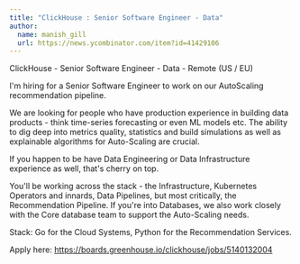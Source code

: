 ```yaml
---
title: "ClickHouse : Senior Software Engineer - Data"
author:
  name: manish_gill
  url: https://news.ycombinator.com/item?id=41429106
---
```

ClickHouse - Senior Software Engineer - Data - Remote (US &#x2F; EU)

I&#x27;m hiring for a Senior Software Engineer to work on our AutoScaling recommendation pipeline.

We are looking for people who have production experience in building data products - think time-series forecasting or even ML models etc. The ability to dig deep into metrics quality, statistics and build simulations as well as explainable algorithms for Auto-Scaling are crucial.

If you happen to be have Data Engineering or Data Infrastructure experience as well, that&#x27;s cherry on top.

You&#x27;ll be working across the stack - the Infrastructure, Kubernetes Operators and innards, Data Pipelines, but most critically, the Recommendation Pipeline. If you&#x27;re into Databases, we also work closely with the Core database team to support the Auto-Scaling needs.

Stack: Go for the Cloud Systems, Python for the Recommendation Services.

Apply here: <a href="https:&#x2F;&#x2F;boards.greenhouse.io&#x2F;clickhouse&#x2F;jobs&#x2F;5140132004" rel="nofollow">https:&#x2F;&#x2F;boards.greenhouse.io&#x2F;clickhouse&#x2F;jobs&#x2F;5140132004</a>
